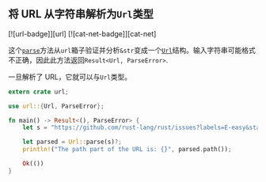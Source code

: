 ## 将 URL 从字符串解析为`Url`类型

[![url-badge]][url] [![cat-net-badge]][cat-net]

这个[`parse`]方法从`url`箱子验证并分析`&str`变成一个[`Url`]结构。输入字符串可能格式不正确，因此此方法返回`Result<Url, ParseError>`.

一旦解析了 URL，它就可以与`Url`类型。

```rust
extern crate url;

use url::{Url, ParseError};

fn main() -> Result<(), ParseError> {
    let s = "https://github.com/rust-lang/rust/issues?labels=E-easy&state=open";

    let parsed = Url::parse(s)?;
    println!("The path part of the URL is: {}", parsed.path());

    Ok(())
}
```

[`parse`]: https://docs.rs/url/*/url/struct.Url.html#method.parse
[`url`]: https://docs.rs/url/*/url/struct.Url.html
